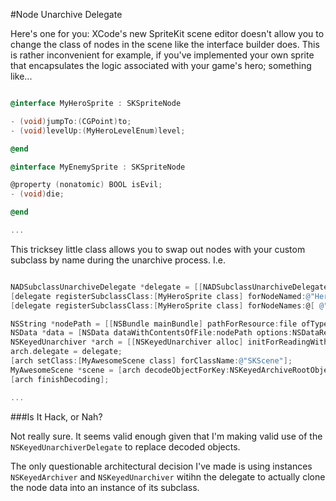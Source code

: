 #Node Unarchive Delegate

Here's one for you: XCode's new SpriteKit scene editor doesn't allow you to change the class of nodes in the scene like the interface builder does. This is rather inconvenient for example, if you've implemented your own sprite that encapsulates the logic associated with your game's hero; something like...


```Objective-C

@interface MyHeroSprite : SKSpriteNode

- (void)jumpTo:(CGPoint)to;
- (void)levelUp:(MyHeroLevelEnum)level;

@end

@interface MyEnemySprite : SKSpriteNode

@property (nonatomic) BOOL isEvil;
- (void)die;

@end

...

```

This tricksey little class allows you to swap out nodes with your custom subclass by name during the unarchive process. I.e.

```Objective-C

NADSubclassUnarchiveDelegate *delegate = [[NADSubclassUnarchiveDelegate alloc] init];
[delegate registerSubclassClass:[MyHeroSprite class] forNodeNamed:@"Hero"];
[delegate registerSubclassClass:[MyHeroSprite class] forNodeNames:@[ @"Alien1", @"Alien2", @"Alien3", ]];

NSString *nodePath = [[NSBundle mainBundle] pathForResource:file ofType:@"sks"];
NSData *data = [NSData dataWithContentsOfFile:nodePath options:NSDataReadingMappedIfSafe error:nil];
NSKeyedUnarchiver *arch = [[NSKeyedUnarchiver alloc] initForReadingWithData:data];
arch.delegate = delegate;
[arch setClass:[MyAwesomeScene class] forClassName:@"SKScene"];
MyAwesomeScene *scene = [arch decodeObjectForKey:NSKeyedArchiveRootObjectKey];
[arch finishDecoding];

...

```

###Is It Hack, or Nah?

Not really sure. It seems valid enough given that I'm making valid use of the `NSKeyedUnarchiverDelegate` to replace decoded objects.

The only questionable architectural decision I've made is using instances `NSKeyedArchiver` and `NSKeyedUnarchiver` witihn the delegate to actually clone the node data into an instance of its subclass.